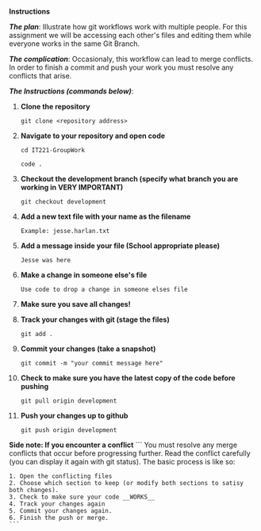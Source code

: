 **Instructions**

_**The plan**_:
Illustrate how git workflows work with multiple people. For this assignment we will be accessing each other's files and editing them while everyone works in the same Git Branch.

_**The complication**_:
Occasionaly, this workflow can lead to merge conflicts. In order to finish a commit and push your work you must resolve any conflicts that arise.

_**The Instructions (commands below)**_:
1. **Clone the repository**
    ```
    git clone <repository address>
    ```
2. **Navigate to your repository and open code**
    
    ```
    cd IT221-GroupWork
    ```
    
    ```
    code .
    ```
3. **Checkout the development branch (specify what branch you are working in __VERY IMPORTANT__)**
    ```
    git checkout development
    ```
4. **Add a new text file with your name as the filename**
    ```
    Example: jesse.harlan.txt
    ```
5. **Add a message inside your file (School appropriate please)**
    ```
    Jesse was here
    ```
6. **Make a change in someone else's file**
    ```
    Use code to drop a change in someone elses file
    ```
7. **__Make sure you save all changes!__**
8. **Track your changes with git (stage the files)**
    ```
    git add .
    ```
9. **Commit your changes (take a snapshot)**
    ```
    git commit -m "your commit message here"
    ```
11. **Check to make sure you have the latest copy of the code before pushing**
    ```
    git pull origin development
    ```
10. **Push your changes up to github**
    ```
    git push origin development
    ```

**Side note: If you encounter a conflict**
    ```
    You must resolve any merge conflicts that occur before progressing further. Read the conflict carefully (you can display it again with git status). The basic process is like so:

    1. Open the conflicting files
    2. Choose which section to keep (or modify both sections to satisy both changes).
    3. Check to make sure your code __WORKS__
    4. Track your changes again
    5. Commit your changes again.
    6. Finish the push or merge.
    ```

